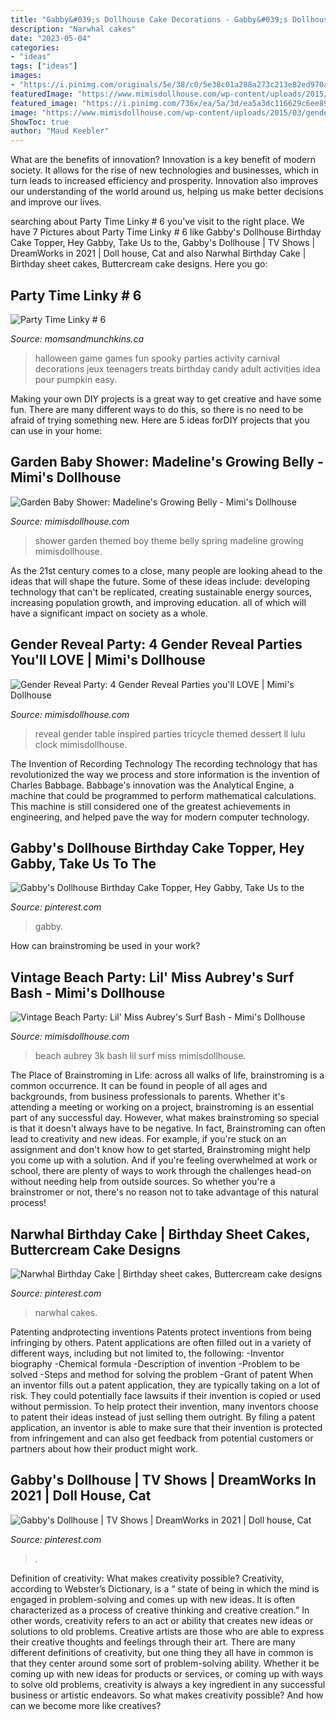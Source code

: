 ```yaml
---
title: "Gabby&#039;s Dollhouse Cake Decorations - Gabby&#039;s Dollhouse"
description: "Narwhal cakes"
date: "2023-05-04"
categories:
- "ideas"
tags: ["ideas"]
images:
- "https://i.pinimg.com/originals/5e/38/c0/5e38c01a288a273c213e82ed970a8a93.jpg"
featuredImage: "https://www.mimisdollhouse.com/wp-content/uploads/2015/03/gender-reveal-dessert-table.jpg"
featured_image: "https://i.pinimg.com/736x/ea/5a/3d/ea5a3dc116629c6ee89472659dff6284.jpg"
image: "https://www.mimisdollhouse.com/wp-content/uploads/2015/03/gender-reveal-dessert-table.jpg"
ShowToc: true
author: "Maud Keebler"
---
```



What are the benefits of innovation?
Innovation is a key benefit of modern society. It allows for the rise of new technologies and businesses, which in turn leads to increased efficiency and prosperity. Innovation also improves our understanding of the world around us, helping us make better decisions and improve our lives.

	

		
searching about Party Time Linky # 6 you've visit to the right place. We have 7 Pictures about Party Time Linky # 6 like Gabby&#039;s Dollhouse Birthday Cake Topper, Hey Gabby, Take Us to the, Gabby&#039;s Dollhouse | TV Shows | DreamWorks in 2021 | Doll house, Cat and also Narwhal Birthday Cake | Birthday sheet cakes, Buttercream cake designs. Here you go:
		
    
## Party Time Linky # 6

<img loading=lazy src="http://www.momsandmunchkins.ca/wp-content/uploads/2013/09/Halloween-Game-Ideas-600x600.jpg" onerror="this.onerror=null;this.src='https://tse3.mm.bing.net/th?id=OIP.CaPOVPXMAc58yY985klOSgHaHa&amp;pid=15.1';" alt="Party Time Linky # 6">

_Source: momsandmunchkins.ca_

>halloween game games fun spooky parties activity carnival decorations jeux teenagers treats birthday candy adult activities idea pour pumpkin easy. 

	

Making your own DIY projects is a great way to get creative and have some fun. There are many different ways to do this, so there is no need to be afraid of trying something new. Here are 5 ideas forDIY projects that you can use in your home: 

    
## Garden Baby Shower: Madeline&#039;s Growing Belly - Mimi&#039;s Dollhouse

<img loading=lazy src="https://www.mimisdollhouse.com/wp-content/uploads/2013/01/garden-themed-baby-shower-ideas-featured.jpg" onerror="this.onerror=null;this.src='https://tse1.mm.bing.net/th?id=OIP.3E8vB-ckwduokIUbY4oGdQHaHa&amp;pid=15.1';" alt="Garden Baby Shower: Madeline&#039;s Growing Belly - Mimi&#039;s Dollhouse">

_Source: mimisdollhouse.com_

>shower garden themed boy theme belly spring madeline growing mimisdollhouse. 

	

As the 21st century comes to a close, many people are looking ahead to the ideas that will shape the future. Some of these ideas include: developing technology that can't be replicated, creating sustainable energy sources, increasing population growth, and improving education. all of which will have a significant impact on society as a whole.

    
## Gender Reveal Party: 4 Gender Reveal Parties You&#039;ll LOVE | Mimi&#039;s Dollhouse

<img loading=lazy src="https://www.mimisdollhouse.com/wp-content/uploads/2015/03/gender-reveal-dessert-table.jpg" onerror="this.onerror=null;this.src='https://tse3.mm.bing.net/th?id=OIP.ed6uu9lVkBTXD1FJxq3Q5AHaJ9&amp;pid=15.1';" alt="Gender Reveal Party: 4 Gender Reveal Parties you&#039;ll LOVE | Mimi&#039;s Dollhouse">

_Source: mimisdollhouse.com_

>reveal gender table inspired parties tricycle themed dessert ll lulu clock mimisdollhouse. 

	

The Invention of Recording Technology
The recording technology that has revolutionized the way we process and store information is the invention of Charles Babbage. Babbage's innovation was the Analytical Engine, a machine that could be programmed to perform mathematical calculations. This machine is still considered one of the greatest achievements in engineering, and helped pave the way for modern computer technology.

    
## Gabby&#039;s Dollhouse Birthday Cake Topper, Hey Gabby, Take Us To The

<img loading=lazy src="https://i.pinimg.com/736x/ea/5a/3d/ea5a3dc116629c6ee89472659dff6284.jpg" onerror="this.onerror=null;this.src='https://tse2.mm.bing.net/th?id=OIP.ZUO3XOL2PU8tjvgkbo38ugHaJ4&amp;pid=15.1';" alt="Gabby&#039;s Dollhouse Birthday Cake Topper, Hey Gabby, Take Us to the">

_Source: pinterest.com_

>gabby. 

	

How can brainstroming be used in your work?
 

    
## Vintage Beach Party: Lil&#039; Miss Aubrey&#039;s Surf Bash - Mimi&#039;s Dollhouse

<img loading=lazy src="http://mimisdollhouse.com/wp-content/uploads/2012/07/vintage-beach-party-ideas.jpg" onerror="this.onerror=null;this.src='https://tse1.mm.bing.net/th?id=OIP.50i-FE-ISLnNnQeXrdDyTgHaOg&amp;pid=15.1';" alt="Vintage Beach Party: Lil&#039; Miss Aubrey&#039;s Surf Bash - Mimi&#039;s Dollhouse">

_Source: mimisdollhouse.com_

>beach aubrey 3k bash lil surf miss mimisdollhouse. 

	

The Place of Brainstroming in Life:
across all walks of life, brainstroming is a common occurrence. It can be found in people of all ages and backgrounds, from business professionals to parents. Whether it's attending a meeting or working on a project, brainstroming is an essential part of any successful day. However, what makes brainstroming so special is that it doesn't always have to be negative. In fact, Brainstroming can often lead to creativity and new ideas. For example, if you're stuck on an assignment and don't know how to get started, Brainstroming might help you come up with a solution. And if you're feeling overwhelmed at work or school, there are plenty of ways to work through the challenges head-on without needing help from outside sources. So whether you're a brainstromer or not, there's no reason not to take advantage of this natural process!

    
## Narwhal Birthday Cake | Birthday Sheet Cakes, Buttercream Cake Designs

<img loading=lazy src="https://i.pinimg.com/originals/5e/38/c0/5e38c01a288a273c213e82ed970a8a93.jpg" onerror="this.onerror=null;this.src='https://tse2.mm.bing.net/th?id=OIP.QIOIdujhUczEuoK6AjwW6QHaJ4&amp;pid=15.1';" alt="Narwhal Birthday Cake | Birthday sheet cakes, Buttercream cake designs">

_Source: pinterest.com_

>narwhal cakes. 

	

Patenting andprotecting inventions
Patents protect inventions from being infringing by others. Patent applications are often filled out in a variety of different ways, including but not limited to, the following: 
-Inventor biography 
-Chemical formula 
-Description of invention 
-Problem to be solved 
-Steps and method for solving the problem 
-Grant of patent 
When an inventor fills out a patent application, they are typically taking on a lot of risk. They could potentially face lawsuits if their invention is copied or used without permission. To help protect their invention, many inventors choose to patent their ideas instead of just selling them outright. By filing a patent application, an inventor is able to make sure that their invention is protected from infringement and can also get feedback from potential customers or partners about how their product might work.

    
## Gabby&#039;s Dollhouse | TV Shows | DreamWorks In 2021 | Doll House, Cat

<img loading=lazy src="https://i.pinimg.com/originals/32/33/01/323301cb6f1908fb685b3cb17685025a.png" onerror="this.onerror=null;this.src='https://tse2.mm.bing.net/th?id=OIP.WjkG4D8QVgBukrT-smJXpQHaGW&amp;pid=15.1';" alt="Gabby&#039;s Dollhouse | TV Shows | DreamWorks in 2021 | Doll house, Cat">

_Source: pinterest.com_

>. 

	

Definition of creativity: What makes creativity possible?
Creativity, according to Webster’s Dictionary, is a “ state of being in which the mind is engaged in problem-solving and comes up with new ideas. It is often characterized as a process of creative thinking and creative creation.” In other words, creativity refers to an act or ability that creates new ideas or solutions to old problems. Creative artists are those who are able to express their creative thoughts and feelings through their art.
There are many different definitions of creativity, but one thing they all have in common is that they center around some sort of problem-solving ability. Whether it be coming up with new ideas for products or services, or coming up with ways to solve old problems, creativity is always a key ingredient in any successful business or artistic endeavors. So what makes creativity possible? And how can we become more like creatives?

